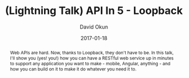 ---
title: "(Lightning Talk) API In 5 - Loopback"
abstract: Web APIs are hard. Now, thanks to Loopback, they don't have to be. In this talk, I'll show you (yes! you!) how you can have a RESTful web service up in minutes to support any application you want to make - mobile, Angular, anything - and how you can build on it to make it do whatever you need it to.
date: 2017-01-18
author: David Okun
geo: New York City, NY, USA
location: NYC Nodejs
slide_url: https://speakerdeck.com/dokun1/lightning-talk-api-in-5-loopback
location_url: https://www.meetup.com/nodejs/
---